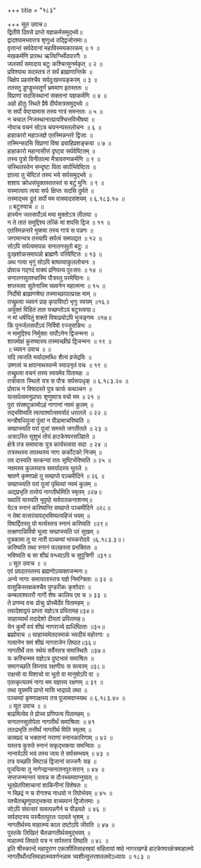 +++
title = "१८३"

+++
सूत उवाच॥  
द्वितीये दिवसे प्राप्ते यज्ञकर्मसमुद्भवे॥  
द्वादश्यामभवत्तत्र शृणुध्वं तद्द्विजोत्तमाः॥  
वृत्तान्तं सर्वदेवानां महाविस्मयकारकम् ॥ १ ॥  
मखकर्मणि प्रारब्ध ऋत्विग्भिर्वेदपारगैः ॥  
जलसर्पं समादाय बटुः कश्चित्सुनर्मकृत् ॥ २ ॥  
प्रविश्याथ सदस्तत्र तं सर्पं ब्राह्मणान्तिके ॥  
चिक्षेप प्रहसंश्चैव सर्वदुःखभयङ्करम् ॥ ३ ॥  
ततस्तु डुण्डुभस्तूर्णं भ्रममाण इतस्ततः ॥  
विप्राणां सदसिस्थानां सक्तानां यज्ञकर्मणि ॥ ४ ॥  
अहो होतुः स्थिते प्रैषे दीर्घसत्रसमुद्भवे ॥  
स सर्पो वेष्टयामास तस्य गात्रं समन्ततः ॥ ५ ॥  
न चचाल निजस्थानात्प्रायश्चित्तविभीषया ॥  
नोवाच वचनं सोऽत्र चयनन्यस्तलोचनः ॥ ६ ॥  
हाहाकारो महाञ्जज्ञे एतस्मिन्नन्तरे द्विजाः ॥  
तस्मिन्सदसि विप्राणां विषा ढ्याहिप्रशङ्कया ॥ ७ ॥  
हाहाकारो महानासीत्तं दृष्ट्वा सर्पवेष्टितम् ॥  
तस्य पुत्रो विनीतात्मा मैत्रावरुणकर्मणि ॥ ९ ॥  
संस्थितस्तेन सन्दृष्टः पिता सर्पाभिवेष्टितः ॥  
ज्ञात्वा तु चेष्टितं तस्य भये सर्पसमुद्भवे ॥  
शशाप क्रोधसंयुक्तस्ततस्तं स बटुं मुनिः ॥ ९ ॥  
यस्मात्पाप त्वया सर्पः क्षिप्तः सदसि दुर्मते ॥  
तस्माद्भव द्रुतं सर्पो मम वाक्यादसंशयम् ॥ ६.१८३.१० ॥  
॥ बटुरुवाच ॥ ॥  
हास्येन जलसर्पोऽयं मया मुक्तोऽत्र लीलया ॥  
न ते तातं समुद्दिश्य तत्किं मां शपसि द्विज ॥ ११ ॥  
एतस्मिन्नन्तरे मुक्त्वा तस्य गात्रं स पन्नगः ॥  
जगामान्यत्र तस्यापि सर्पत्वं समपद्यत ॥ १२ ॥  
सोऽपि सर्पत्वमापन्नः सनातनसुतो बटुः ॥  
दुःखशोकसमापन्नो ब्राह्मणैः परिवेष्टितः ॥ १३ ॥  
अथ गत्वा भृगुं सोऽपि बाष्पव्याकुललोचनः ॥  
प्रोवाच गद्गदं वाक्यं प्रणिपत्य पुरःसरः ॥ १४ ॥  
सनातनसुतश्चास्मि पौत्रस्तु परमेष्ठिनः ॥  
शप्तस्तव सुतेनास्मि च्यवनेन महात्मना ॥ १५ ॥  
निर्दोषो ब्राह्मणश्रेष्ठ तस्माच्छापात्प्ररक्ष माम् ॥  
तच्छ्रुत्वा च्यवनं प्राह कृपाविष्टो भृगुः स्वयम् ॥१६॥  
अयुक्तं विहितं तात यच्छप्तोऽयं बटुस्त्वया॥  
न मां धर्षयितुं शक्तो विषाढ्योऽपि भुजङ्गमः ॥१७॥  
किं पुनर्जलसर्पोऽयं निर्विषो रज्जुसन्निभः ॥  
न मामुद्दिश्य निर्मुक्तः सर्पोऽनेन द्विजन्मना ॥  
शापमोक्षं कुरुष्वास्य तस्माच्छीघ्रं द्विजन्मनः ॥ १९ ॥  
॥ च्यवन उवाच ॥ ॥  
यदि त्यजति मर्यादामब्धिः शैत्यं व्रजेद्रविः ॥  
उष्णत्वं च क्षपानाथस्तन्मे स्यादनृतं वचः ॥ १९ ॥  
तच्छ्रुत्वा वचनं तस्य स्वयमेव पितामहः ॥  
तत्रायातः स्थितो यत्र स पौत्रः सर्परूपधृक् ॥ ६.१८३.२० ॥  
प्रोवाच न विषादस्ते पुत्र कार्यः कथञ्चन ॥  
यत्सर्पत्वमनुप्राप्तः शृणुष्वात्र वचो मम ॥ २१ ॥  
पुरा संस्रष्टुकामोऽहं नागानां नवमं कुलम् ॥  
तद्भविष्यति त्वत्पार्श्वात्समर्यादं धरातले ॥ २२ ॥  
मन्त्रौषधियुजां पुंसां न पीडामाचरिष्यति ॥  
सम्प्राप्स्यति परां पूजां समस्ते जगतीतले ॥ २३ ॥  
अत्राऽस्ति सुशुभं तोयं हाटकेश्वरसञ्ज्ञिते ॥  
क्षेत्रे तत्र समावासः पुत्र कार्यस्त्वया सदा ॥ २४ ॥  
तत्रस्थस्य तपस्थस्य नागः कर्कोटको निजम् ॥  
तव दास्यति सत्कन्यां ततः सृष्टिर्भविष्यति ॥ २५ ॥  
नवमस्य कुलस्यात्र समर्यादस्य भूतले ॥  
श्रावणे कृष्णपक्षे तु सम्प्राप्ते पञ्चमीदिने ॥ २६ ॥  
सम्प्राप्स्यति परां पूजां पृथिव्यां नवमं कुलम् ॥  
अद्यप्रभृति तत्तोयं नागतीर्थमिति स्मृतम् ॥२७॥  
ख्यातिं यास्यति भूपृष्ठे सर्वपातकनाशनम्॥  
येऽत्र स्नानं करिष्यन्ति सम्प्राप्ते पञ्चमीदिने ॥२८॥  
न तेषां वत्सरंयावद्भविष्यत्यहिजं भयम् ॥  
विषार्द्दितस्तु यो मर्त्यस्तत्र स्नानं करिष्यति ॥२९॥  
तत्क्षणान्निर्विषो भूत्वा सम्प्राप्स्यति परं सुखम् ॥  
पुत्रकामा तु या नारी पञ्चम्यां भास्करोदये ॥६.१८३.३॥।  
करिष्यति तथा स्नानं फलहस्ता प्रभक्तितः ॥  
भविष्यति च सा शीघ्रं वन्ध्याऽपि च सुपुत्रिणी ॥३१॥  
॥ सूत उवाच ॥ ॥  
एवं प्रवदतस्तस्य ब्रह्मणोऽव्यक्तजन्मनः॥  
अन्ये नागाः समायातास्तत्र यज्ञे निमन्त्रिताः ॥ ३२ ॥  
वासुकिस्तक्षकश्चैव पुण्डरीकः कृशोदरः ॥  
कम्बलाश्वतरौ नागौ शेषः कालिय एव च ॥ ३३ ॥  
ते प्रणम्य वचः प्रोचुः प्रोच्चैर्देवं पितामहम् ॥  
तवादेशाद्वयं प्राप्ता यज्ञेऽत्र प्रपितामह॥३४॥  
साहाय्यार्थं तदादेशो दीयतां प्रपितामह॥  
येन कुर्मो वयं शीघ्रं नागराज्ये ह्यधिष्ठिताः ॥३५॥  
ब्रह्मोवाच ॥ साहाय्यमेतदस्माकं भवदीयं महोरगाः ॥  
गत्वानेन समं शीघ्रं नागराजेन तिष्ठत॥३६॥  
नागतीर्थे ततः स्थेयं सर्वैस्तत्र समास्थितैः ॥३७॥  
यः कश्चिन्मम यज्ञेऽत्र दुष्टभावं समाश्रितः ॥  
समागच्छति विघ्नाय रक्षणीयः स सत्वरम् ॥३८॥  
राक्षसो वा पिशाचो वा भूतो वा मानुषोऽपि वा ॥  
एतत्कृत्यतमं नागा मम यज्ञस्य रक्षणम् ॥ ३९ ॥  
तथा यूयमपि प्राप्ते मासि भाद्रपदे तथा ॥  
पञ्चम्यां कृष्णपक्षस्य तत्र पूजामवाप्स्यथ ॥ ६.१८३.४० ॥  
॥ सूत उवाच ॥ ॥  
बाढमित्येव ते प्रोच्य प्रणिपत्य पितामहम् ॥  
सनातनसुतोपेता नागतीर्थं समाश्रिताः ॥ ४१  
ततःप्रभृति तत्तीर्थं नागतीर्थ मिति स्मृतम् ॥  
कामप्रदं च भक्तानां नराणां स्नानकारिणाम् ॥ ४२ ॥  
यस्तत्र कुरुते स्नानं सकृद्भक्त्या समन्वितः ॥  
नान्वयेऽपि भयं तस्य जाय ते सर्पसम्भवम् ॥ ४३ ॥  
तत्र यच्छति मिष्टान्नं द्विजानां सज्जनैः सह ॥  
पूजयित्वा तु नागेन्द्रान्सनातनपुरःसरान् ॥ ४४ ॥  
सप्तजन्मान्तरं यावन्न स दौःस्थ्यमवाप्नुयात् ॥  
भूतप्रेतपिशाचानां शाकिनीनां विशेषतः ॥  
न च्छिद्रं न च रोगाश्च नाधयो न रिपोर्भयम् ॥ ४५ ॥  
यश्चैतच्छृणुयाद्भक्त्या वाच्यमानं द्विजोत्तमाः ॥  
सोऽपि संवत्सरं यावत्पन्नगैर्न च पीड्यते ॥ ४६ ॥  
सर्पदष्टस्य यस्यैतत्पुरतः पठ्यते भृशम् ॥  
नागतीर्थस्य माहात्म्यं काल दष्टोऽपि जीवति ॥ ४७ ॥  
पुस्तके लिखितं चैतन्नागतीर्थसमुद्भवम् ॥  
माहात्म्यं तिष्ठते यत्र न सर्पस्तत्र तिष्ठति ॥ ४८ ॥  
इति श्रीस्कान्दे महापुराण एकाशीतिसाहस्र्यां संहितायां षष्ठे नागरखण्डे हाटकेश्वरक्षेत्रमाहात्म्ये नागतीर्थोत्पत्तिमाहात्म्यवर्णनन्नाम त्र्यशीत्युत्तरशततमोऽध्यायः ॥ १८३ ॥